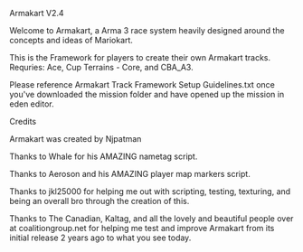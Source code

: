 
Armakart V2.4

Welcome to Armakart, a Arma 3 race system heavily designed around the concepts and ideas of Mariokart.

This is the Framework for players to create their own Armakart tracks. Requries: Ace, Cup Terrains - Core, and CBA_A3.

Please reference Armakart Track Framework Setup Guidelines.txt once you've downloaded the mission folder and have opened up the mission in eden editor.


Credits

Armakart was created by Njpatman

Thanks to Whale for his AMAZING nametag script.

Thanks to Aeroson and his AMAZING player map markers script.

Thanks to jkl25000 for helping me out with scripting, testing, texturing, and being an overall bro through the creation of this.

Thanks to The Canadian, Kaltag, and all the lovely and beautiful people over at coalitiongroup.net for helping me test and improve Armakart from its initial release 2 years ago to what you see today.
